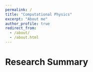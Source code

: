 ```yaml
---
permalink: /
title: "Computational Physics"
excerpt: "About me"
author_profile: true
redirect_from: 
  - /about/
  - /about.html
---
```


Research Summary
======
